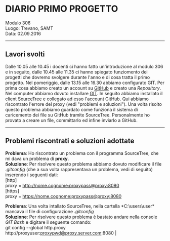 # DIARIO PRIMO PROGETTO

Modulo 306 <br>
Luogo: Trevano, SAMT <br>
Data: 02.09.2016

---
## Lavori svolti

Dalle 10.05 alle 10.45 i docenti ci hanno fatto un'introduzione al modulo 306 e in seguito, dalle 10.45 alle 11.35 ci hanno spiegato funziomento dei progetti che dovremo svolgere durante l'anno e di cosa tratta il primo progetto. Nel pomeriggio, dalle 13.15 alle 16.30 abbiamo configurato GIT. Per prima cosa abbiamo creato un account su [GitHub](https://github.com) e creato una *Repository*. Nel computer abbiamo dovuto installare [GIT](https://git-scm.com/). In seguito abbiamo installato il client [SourceTree](https://www.sourcetreeapp.com/) e collegato ad esso l'account GitHub. Qui abbiamo riscontrato l'errore del proxy (vedi "problemi e soluzioni"). Una volta risolto questo problema abbiamo guardato come funziona il sistema di caricemento dei file su GitHub tramite SourceTree. Personalmente ho provato a creare un file, committarlo ed infine inviarlo a GitHub.

---
## Problemi riscontrati e soluzioni adottate


**Problema**: Ho riscontrato un problema con il programma SourceTree, che mi dava un problema di **proxy**.<br>**Soluzione**: Per risolvere questo problema abbiamo dovuto modificare il file *.gitconfig* (che a sua volta rappresentava un problema, vedi di seguito) inserendo i seguenti dati: <br>   [http]<br>proxy = http://nome.cognome:proxypass@proxy:8080 <br> [https] <br> proxy = https://nome.cognome:proxypass@proxy:8080


**Problema**: Una volta intallato SourceTree, nella cartella *C:\users\user\* mancava il file di configurazione *.gitconfig* <br> **Soluzione**: Per risolvere questo problema è bastato andare nella console *GIT Bash* e digitare il seguente comando: <br> git config --global http.proxy http://proxyuser:proxypwd@proxy.server.com:8080 |
